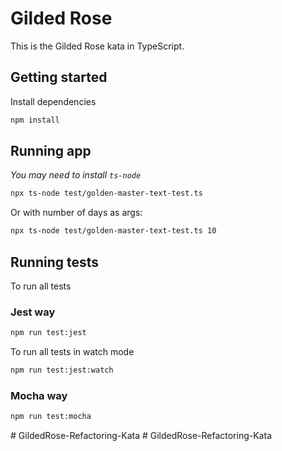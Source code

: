 # Gilded Rose

This is the Gilded Rose kata in TypeScript.

## Getting started

Install dependencies

```sh
npm install
```

## Running app
_You may need to install `ts-node`_

```sh
npx ts-node test/golden-master-text-test.ts
```

Or with number of days as args:
```sh
npx ts-node test/golden-master-text-test.ts 10
```

## Running tests

To run all tests

### Jest way

```sh
npm run test:jest
```

To run all tests in watch mode

```sh
npm run test:jest:watch
```

### Mocha way

```sh
npm run test:mocha
```
#   G i l d e d R o s e - R e f a c t o r i n g - K a t a  
 #   G i l d e d R o s e - R e f a c t o r i n g - K a t a  
 